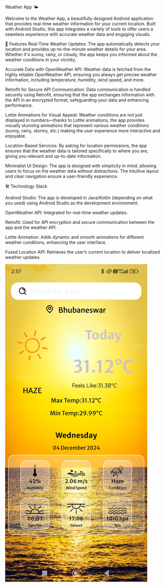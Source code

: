 Weather App 🌤️

Welcome to the Weather App, a beautifully designed Android application that provides real-time weather information for your current location. Built with Android Studio, this app integrates a variety of tools to offer users a seamless experience with accurate weather data and engaging visuals.

🌟 Features
Real-Time Weather Updates: The app automatically detects your location and provides up-to-the-minute weather details for your area. Whether it's sunny, rainy, or cloudy, the app keeps you informed about the weather conditions in your vicinity.

Accurate Data with OpenWeather API: Weather data is fetched from the highly reliable OpenWeather API, ensuring you always get precise weather information, including temperature, humidity, wind speed, and more.

Retrofit for Secure API Communication: Data communication is handled securely using Retrofit, ensuring that the app exchanges information with the API in an encrypted format, safeguarding your data and enhancing performance.

Lottie Animations for Visual Appeal: Weather conditions are not just displayed in numbers—thanks to Lottie animations, the app provides visually stunning animations that represent various weather conditions (sunny, rainy, stormy, etc.) making the user experience more interactive and enjoyable.

Location-Based Services: By asking for location permissions, the app ensures that the weather data is tailored specifically to where you are, giving you relevant and up-to-date information.

Minimalist UI Design: The app is designed with simplicity in mind, allowing users to focus on the weather data without distractions. The intuitive layout and clear navigation ensure a user-friendly experience.

🛠️ Technology Stack

Android Studio: The app is developed in Java/Kotlin (depending on what you used) using Android Studio as the development environment.

OpenWeather API: Integrated for real-time weather updates.

Retrofit: Used for API encryption and secure communication between the app and the weather API.

Lottie Animation: Adds dynamic and smooth animations for different weather conditions, enhancing the user interface.

Fused Location API: Retrieves the user’s current location to deliver localized weather updates.

![image](screenshot/storm1.jpg)
